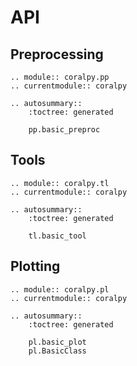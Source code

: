 # API

## Preprocessing

```{eval-rst}
.. module:: coralpy.pp
.. currentmodule:: coralpy

.. autosummary::
    :toctree: generated

    pp.basic_preproc
```

## Tools

```{eval-rst}
.. module:: coralpy.tl
.. currentmodule:: coralpy

.. autosummary::
    :toctree: generated

    tl.basic_tool
```

## Plotting

```{eval-rst}
.. module:: coralpy.pl
.. currentmodule:: coralpy

.. autosummary::
    :toctree: generated

    pl.basic_plot
    pl.BasicClass
```
